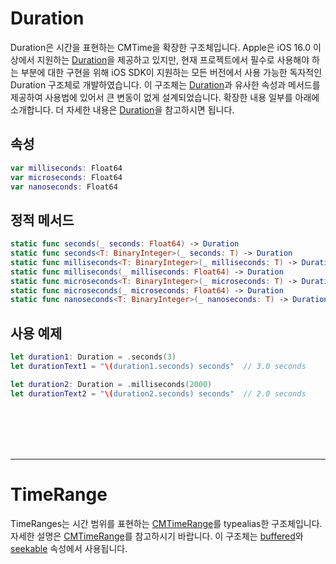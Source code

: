 # Duration

Duration은 시간을 표현하는 CMTime을 확장한 구조체입니다. Apple은 iOS 16.0 이상에서 지원하는 [Duration](https://developer.apple.com/documentation/swift/duration)을 제공하고 있지만, 현재 프로젝트에서 필수로 사용해야 하는 부분에 대한 구현을 위해 iOS SDK이 지원하는 모든 버전에서 사용 가능한 독자적인 Duration 구조체로 개발하였습니다. 이 구조체는 [Duration](https://developer.apple.com/documentation/swift/duration)과 유사한 속성과 메서드를 제공하여 사용법에 있어서 큰 변동이 없게 설계되었습니다. 확장한 내용 일부를 아래에 소개합니다. 더 자세한 내용은 [Duration](https://developer.apple.com/documentation/swift/duration)을 참고하시면 됩니다.

## 속성
```swift
var milliseconds: Float64
var microseconds: Float64
var nanoseconds: Float64
```

## 정적 메서드
```swift
static func seconds(_ seconds: Float64) -> Duration
static func seconds<T: BinaryInteger>(_ seconds: T) -> Duration
static func milliseconds<T: BinaryInteger>(_ milliseconds: T) -> Duration
static func milliseconds(_ milliseconds: Float64) -> Duration
static func microseconds<T: BinaryInteger>(_ microseconds: T) -> Duration
static func microseconds(_ microseconds: Float64) -> Duration
static func nanoseconds<T: BinaryInteger>(_ nanoseconds: T) -> Duration
```

## 사용 예제
```swift
let duration1: Duration = .seconds(3)
let durationText1 = "\(duration1.seconds) seconds" 	// 3.0 seconds

let duration2: Duration = .milliseconds(2000)
let durationText2 = "\(duration2.seconds) seconds" 	// 2.0 seconds
```

<br><br><br><br>

--------
# TimeRange

TimeRanges는 시간 범위를 표현하는 [CMTimeRange](https://developer.apple.com/documentation/coremedia/cmtimerange)를 typealias한 구조체입니다. 자세한 설명은 [CMTimeRange](https://developer.apple.com/documentation/coremedia/cmtimerange)를 참고하시기 바랍니다. 이 구조체는 [buffered](../media_player/properties/details.md#buffered)와 [seekable](../media_player/properties/details.md#seekable) 속성에서 사용됩니다.
